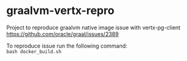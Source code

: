 # graalvm-vertx-repro
Project to reproduce graalvm native image issue with vertx-pg-client https://github.com/oracle/graal/issues/2389

To reproduce issue run the following command:  
`bash docker_build.sh`
